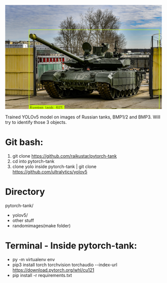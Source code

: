 ![alt text](https://raw.githubusercontent.com/raikustar/pytorch-tank/main/prediction.png)

Trained YOLOv5 model on images of Russian tanks, BMP1/2 and BMP3. Will try to identify those 3 objects.

# Git bash:
1. git clone https://github.com/raikustar/pytorch-tank
2. cd into pytorch-tank
3. clone yolo inside pytorch-tank | git clone https://github.com/ultralytics/yolov5

# Directory
pytorch-tank/
* yolov5/
* other stuff
* randomimages(make folder)

# Terminal - Inside pytorch-tank:

* py -m virtualenv env
* pip3 install torch torchvision torchaudio --index-url https://download.pytorch.org/whl/cu121
* pip install -r requirements.txt

